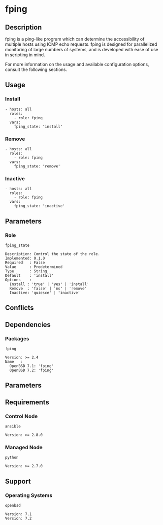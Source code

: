# fping

## Description

fping is a ping-like program which can determine the accessibility of multiple
hosts using ICMP echo requests. fping is designed for parallelized monitoring of
large numbers of systems, and is developed with ease of use in scripting in
mind.

For more information on the usage and available configuration options,
consult the following sections.

## Usage

### Install

```
- hosts: all
  roles:
    - role: fping
  vars:
    fping_state: 'install'
```

### Remove

```
- hosts: all
  roles:
    - role: fping
  vars:
    fping_state: 'remove'
```

### Inactive

```
- hosts: all
  roles:
    - role: fping
  vars:
    fping_state: 'inactive'
```

## Parameters

### Role

`fping_state`

    Description: Control the state of the role.
    Implemented: 0.1.0
    Required   : False
    Value      : Predetermined
    Type       : String
    Default    : 'install'
    Options    :
      Install : 'true' | 'yes' | 'install'
      Remove  : 'false' | 'no' | 'remove'
      Inactive: 'quiesce' | 'inactive'

## Conflicts

## Dependencies

### Packages

`fping`

    Version: >= 2.4
    Name   :
      OpenBSD 7.1: 'fping'
      OpenBSD 7.2: 'fping'

## Parameters

## Requirements

### Control Node

`ansible`

    Version: >= 2.8.0

### Managed Node

`python`

    Version: >= 2.7.0

## Support

### Operating Systems

`openbsd`

    Version: 7.1
    Version: 7.2
